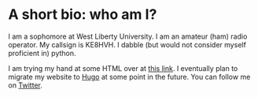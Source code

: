 # A short bio: who am I?

I am a sophomore at West Liberty University.
I am an amateur (ham) radio operator. My callsign is KE8HVH. 
I dabble (but would not consider myself proficient in) python.

I am trying my hand at some HTML over at [this link](https://qsl.net/ke8hvh/).   I eventually plan to migrate my website to [Hugo](https://gohugo.io) at some point in the future. 
You can follow me on [Twitter](https://twitter.com/CamdenBopp). 

